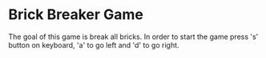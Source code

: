 # Brick Breaker Game

The goal of this game is break all bricks. In order to start the game press 's' button on keyboard, 'a' to go left and 'd' to go right.
